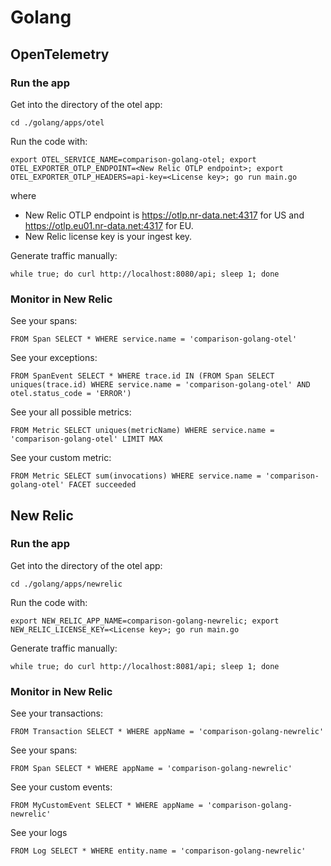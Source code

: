 # Golang

## OpenTelemetry

### Run the app

Get into the directory of the otel app:

```shell
cd ./golang/apps/otel
```

Run the code with:

```shell
export OTEL_SERVICE_NAME=comparison-golang-otel; export OTEL_EXPORTER_OTLP_ENDPOINT=<New Relic OTLP endpoint>; export OTEL_EXPORTER_OTLP_HEADERS=api-key=<License key>; go run main.go
```

where

- New Relic OTLP endpoint is https://otlp.nr-data.net:4317 for US and https://otlp.eu01.nr-data.net:4317 for EU.
- New Relic license key is your ingest key.

Generate traffic manually:

```shell
while true; do curl http://localhost:8080/api; sleep 1; done
```

### Monitor in New Relic

See your spans:

```
FROM Span SELECT * WHERE service.name = 'comparison-golang-otel'
```

See your exceptions:

```
FROM SpanEvent SELECT * WHERE trace.id IN (FROM Span SELECT uniques(trace.id) WHERE service.name = 'comparison-golang-otel' AND otel.status_code = 'ERROR')
```

See your all possible metrics:

```
FROM Metric SELECT uniques(metricName) WHERE service.name = 'comparison-golang-otel' LIMIT MAX
```

See your custom metric:

```
FROM Metric SELECT sum(invocations) WHERE service.name = 'comparison-golang-otel' FACET succeeded
```

## New Relic

### Run the app

Get into the directory of the otel app:

```shell
cd ./golang/apps/newrelic
```

Run the code with:

```shell
export NEW_RELIC_APP_NAME=comparison-golang-newrelic; export NEW_RELIC_LICENSE_KEY=<License key>; go run main.go
```

Generate traffic manually:

```shell
while true; do curl http://localhost:8081/api; sleep 1; done
```

### Monitor in New Relic

See your transactions:

```
FROM Transaction SELECT * WHERE appName = 'comparison-golang-newrelic'
```

See your spans:

```
FROM Span SELECT * WHERE appName = 'comparison-golang-newrelic'
```

See your custom events:

```
FROM MyCustomEvent SELECT * WHERE appName = 'comparison-golang-newrelic'
```

See your logs

```
FROM Log SELECT * WHERE entity.name = 'comparison-golang-newrelic'
```
